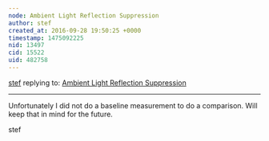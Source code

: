 ```yaml
---
node: Ambient Light Reflection Suppression
author: stef
created_at: 2016-09-28 19:50:25 +0000
timestamp: 1475092225
nid: 13497
cid: 15522
uid: 482758
---
```




[stef](../profile/stef) replying to: [Ambient Light Reflection Suppression](../notes/stef/09-28-2016/ambient-light-reflection-suppression)

----
Unfortunately I did not do a baseline measurement to do a comparison. Will keep that in mind for the future.

stef